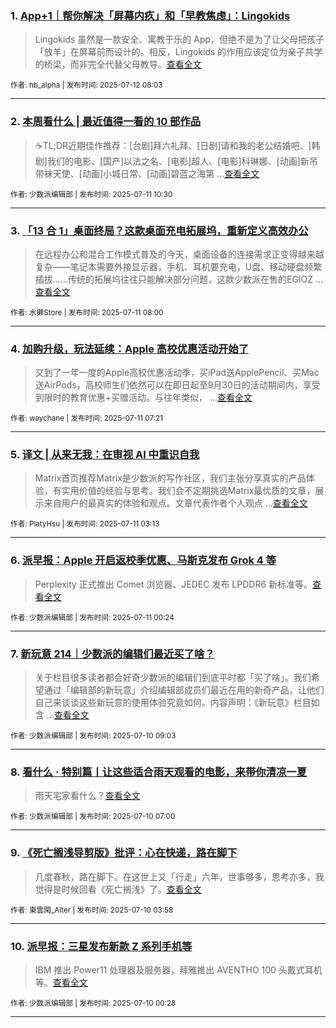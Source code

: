 ### 1. [App+1｜帮你解决「屏幕内疚」和「早教焦虑」：Lingokids](https://sspai.com/post/100869)

> Lingokids 虽然是一款安全、寓教于乐的 App，但绝不是为了让父母把孩子「放羊」在屏幕前而设计的。相反，Lingokids 的作用应该定位为亲子共学的桥梁，而非完全代替父母教导。[查看全文](https://sspai.com/post/100869) 

<sub>作者: hb_alpha | 发布时间: 2025-07-12 08:03</sub>

---


### 2. [本周看什么 | 最近值得一看的 10 部作品](https://sspai.com/post/100974)

> ☕️TL;DR近期佳作推荐：[台剧]拜六礼拜、[日剧]请和我的老公结婚吧、[韩剧]我们的电影、[国产]以法之名、[电影]超人、[电影]科琳娜、[动画]新吊带袜天使、[动画]小城日常、[动画]碧蓝之海第 ...[查看全文](https://sspai.com/post/100974) 

<sub>作者: 少数派编辑部 | 发布时间: 2025-07-11 10:30</sub>

---


### 3. [「13 合 1」桌面终局？这款桌面充电拓展坞，重新定义高效办公](https://sspai.com/post/100971)

> 在远程办公和混合工作模式普及的今天，桌面设备的连接需求正变得越来越复杂——笔记本需要外接显示器，手机、耳机要充电，U盘、移动硬盘频繁插拔……传统的拓展坞往往只能解决部分问题，这款少数派在售的EGIOZ ...[查看全文](https://sspai.com/post/100971) 

<sub>作者: 水獭Store | 发布时间: 2025-07-11 08:00</sub>

---


### 4. [加购升级，玩法延续：Apple 高校优惠活动开始了](https://sspai.com/post/100935)

> 又到了一年一度的Apple高校优惠活动季，买iPad送ApplePencil、买Mac送AirPods，高校师生们依然可以在即日起至9月30日的活动期间内，享受到限时的教育优惠+买赠活动。与往年类似， ...[查看全文](https://sspai.com/post/100935) 

<sub>作者: waychane | 发布时间: 2025-07-11 07:21</sub>

---


### 5. [译文 | 从来无我：在审视 AI 中重识自我](https://sspai.com/post/100792)

> Matrix首页推荐Matrix是少数派的写作社区，我们主张分享真实的产品体验，有实用价值的经验与思考。我们会不定期挑选Matrix最优质的文章，展示来自用户的最真实的体验和观点。文章代表作者个人观点 ...[查看全文](https://sspai.com/post/100792) 

<sub>作者: PlatyHsu | 发布时间: 2025-07-11 03:13</sub>

---


### 6. [派早报：Apple 开启返校季优惠、马斯克发布 Grok 4 等](https://sspai.com/post/100949)

> Perplexity 正式推出 Comet 浏览器、JEDEC 发布 LPDDR6 新标准等。[查看全文](https://sspai.com/post/100949) 

<sub>作者: 少数派编辑部 | 发布时间: 2025-07-11 00:24</sub>

---


### 7. [新玩意 214｜少数派的编辑们最近买了啥？](https://sspai.com/post/100938)

> 关于栏目很多读者都会好奇少数派的编辑们到底平时都「买了啥」。我们希望通过「编辑部的新玩意」介绍编辑部成员们最近在用的新奇产品，让他们自己来谈谈这些新玩意的使用体验究竟如何。内容声明：《新玩意》栏目如含 ...[查看全文](https://sspai.com/post/100938) 

<sub>作者: 少数派编辑部 | 发布时间: 2025-07-10 09:03</sub>

---


### 8. [看什么 · 特别篇丨让这些适合雨天观看的电影，来带你清凉一夏](https://sspai.com/post/67716)

> 雨天宅家看什么？[查看全文](https://sspai.com/post/67716) 

<sub>作者: 少数派编辑部 | 发布时间: 2025-07-10 07:00</sub>

---


### 9. [《死亡搁浅导剪版》批评：心在快递，路在脚下](https://sspai.com/post/100861)

> 几度春秋，路在脚下。在这世上又「行走」六年，世事够多，思考亦多，我觉得是时候回看《死亡搁浅》了。[查看全文](https://sspai.com/post/100861) 

<sub>作者: 東雲閑_Alter | 发布时间: 2025-07-10 03:58</sub>

---


### 10. [派早报：三星发布新款 Z 系列手机等](https://sspai.com/post/100888)

> IBM 推出 Power11 处理器及服务器，拜雅推出 AVENTHO 100 头戴式耳机等。[查看全文](https://sspai.com/post/100888) 

<sub>作者: 少数派编辑部 | 发布时间: 2025-07-10 00:28</sub>

---


